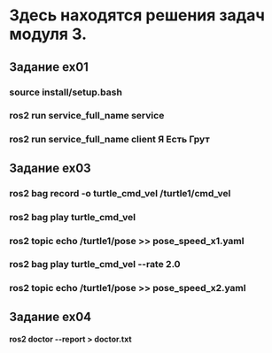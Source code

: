 # Здесь находятся решения задач модуля 3.

## Задание ex01
### source install/setup.bash
### ros2 run service_full_name service
### ros2 run service_full_name client Я Есть Грут

## Задание ex03

### ros2 bag record -o turtle_cmd_vel /turtle1/cmd_vel

### ros2 bag play turtle_cmd_vel

### ros2 topic echo /turtle1/pose >> pose_speed_x1.yaml

### ros2 bag play turtle_cmd_vel --rate 2.0

### ros2 topic echo /turtle1/pose >> pose_speed_x2.yaml

## Задание ex04

#### ros2 doctor --report > doctor.txt
